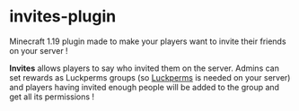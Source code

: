 # invites-plugin
Minecraft 1.19 plugin made to make your players want to invite their friends on your server !

**Invites** allows players to say who invited them on the server. 
Admins can set rewards as Luckperms groups (so [Luckperms](https://github.com/LuckPerms/LuckPerms) is needed on your server) and players having invited enough people will be added to the group and get all its permissions !
